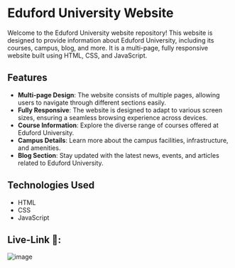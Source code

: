 # Eduford University Website

Welcome to the Eduford University website repository! This website is designed to provide information about Eduford University, including its courses, campus, blog, and more. It is a multi-page, fully responsive website built using HTML, CSS, and JavaScript.

## Features

- **Multi-page Design**: The website consists of multiple pages, allowing users to navigate through different sections easily.
- **Fully Responsive**: The website is designed to adapt to various screen sizes, ensuring a seamless browsing experience across devices.
- **Course Information**: Explore the diverse range of courses offered at Eduford University.
- **Campus Details**: Learn more about the campus facilities, infrastructure, and amenities.
- **Blog Section**: Stay updated with the latest news, events, and articles related to Eduford University.

## Technologies Used

- HTML
- CSS
- JavaScript

## Live-Link 🔗: 

![image](https://github.com/fahadshahbaz/Eduford-University/assets/139986354/19747a1c-f890-426e-8de8-66e9b6911989)
